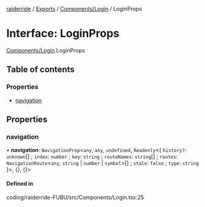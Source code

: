 [raiderride](../README.md) / [Exports](../modules.md) / [Components/Login](../modules/Components_Login.md) / LoginProps

# Interface: LoginProps

[Components/Login](../modules/Components_Login.md).LoginProps

## Table of contents

### Properties

- [navigation](Components_Login.LoginProps.md#navigation)

## Properties

### navigation

• **navigation**: `NavigationProp`<`any`, `any`, `undefined`, `Readonly`<{ `history?`: `unknown`[] ; `index`: `number` ; `key`: `string` ; `routeNames`: `string`[] ; `routes`: `NavigationRoute`<`any`, `string` \| `number` \| `symbol`\>[] ; `stale`: ``false`` ; `type`: `string`  }\>, {}, {}\>

#### Defined in

coding/raiderride-FUBU/src/Components/Login.tsx:25
